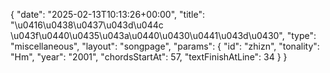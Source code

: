 {
    "date": "2025-02-13T10:13:26+00:00",
    "title": "\u0416\u0438\u0437\u043d\u044c \u043f\u0440\u0435\u043a\u0440\u0430\u0441\u043d\u0430",
    "type": "miscellaneous",
    "layout": "songpage",
    "params": {
        "id": "zhizn",
        "tonality": "Hm",
        "year": "2001",
        "chordsStartAt": 57,
        "textFinishAtLine": 34
    }
}